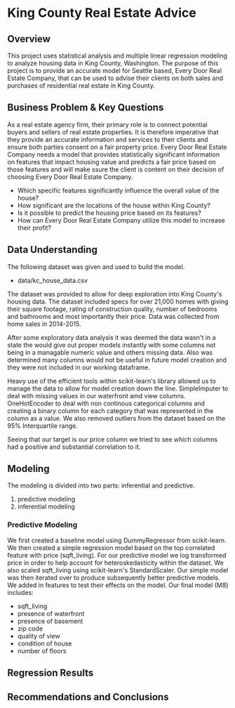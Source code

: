 # King County Real Estate Advice
## Overview
This project uses statistical analysis and multiple linear regression modeling to analyze housing data in King County, Washington. The purpose of this project is to provide an accurate model for Seattle based, Every Door Real Estate Company, that can be used to advise their clients on both sales and purchases of residential real estate in King County.
## Business Problem & Key Questions
As a real estate agency firm, their primary role is to connect potential buyers and sellers of real estate properties. It is therefore imperative that they provide an accurate information and services to their clients and ensure both parties consent on a fair property price. Every Door Real Estate Company needs a model that provides statistically significant information on features that impact housing value and predicts a fair price based on those features and will make ssure the client is content on their decision of choosing Every Door Real Estate Company. 

* Which specific features significantly influence the overall value of the house?
* How significant are the locations of the house within King County?
* Is it possible to predict the housing price based on its features?
* How can Every Door Real Estate Company utilize this model to increase their profit? 
## Data Understanding
The following dataset was given and used to build the model.
* data/kc_house_data.csv

The dataset was provided to allow for deep exploration into King County's housing data. The dataset included specs for over 21,000 homes with giving their square footage, rating of construction quality, number of bedrooms and bathrooms and most importantly their price. Data was collected from home sales in 2014-2015.

After some exploratory data analysis it was deemed the data wasn't in a state the would give out proper models instantly with some columns not being in a managable numeric value and others missing data. Also was determined many columns would not be useful in future model creation and they were not included in our working dataframe.

Heavy use of the efficient tools within scikit-learn's library allowed us to manage the data to allow for model creation down the  line. 
SimpleImputer to deal with missing values in our waterfront amd view columns.
OneHotEncoder to deal with non continous categorical columns and creating a binary column for each category that was represented in the column as a value.
We also removed outliers from the dataset based on the 95% Interquartile range.

Seeing that our target is our price column we tried to see which columns had a positive and substantial correlation to it. 




## Modeling
The modeling is divided into two parts: inferential and predictive. 
1) predictive modeling
2) inferential modeling 

### Predictive Modeling
We first created a baseline model using DummyRegressor from scikit-learn. We then created a simple regression model based on the top correlated feature with price (sqft_living). For our predictive model we log transformed price in order to help account for heteroskedasticity within the dataset. We also scaled sqft_living using scikit-learn's StandardScaler. Our simple model was then iterated over to produce subsequently better predictive models. We added in features to test their effects on the model. Our final model (M8) includes:
* sqft_living
* presence of waterfront
* presence of basement
* zip code
* quality of view
* condition of house
* number of floors

## Regression Results
## Recommendations and Conclusions
